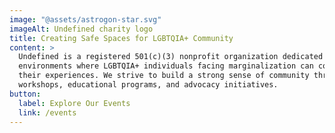 ```yaml
---
image: "@assets/astrogon-star.svg"
imageAlt: Undefined charity logo
title: Creating Safe Spaces for LGBTQIA+ Community
content: >
  Undefined is a registered 501(c)(3) nonprofit organization dedicated to creating safe and affirming 
  environments where LGBTQIA+ individuals facing marginalization can connect with others who understand 
  their experiences. We strive to build a strong sense of community through social gatherings, cultural 
  workshops, educational programs, and advocacy initiatives.
button:
  label: Explore Our Events
  link: /events
---
```

